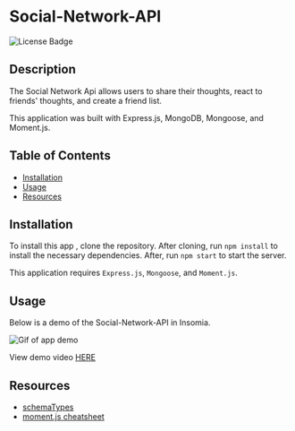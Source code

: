 # Social-Network-API
![License Badge](https://img.shields.io/badge/license-MIT-pink)

## Description
The Social Network Api allows users to share their thoughts, react to friends' thoughts, and create a friend list. 

This application was built with Express.js, MongoDB, Mongoose, and Moment.js.

## Table of Contents

- [Installation](#installation)
- [Usage](#usage)
- [Resources](#resources)


## Installation
To install this app , clone the repository. After cloning, run `npm install` to install the necessary dependencies. After, run `npm start` to start the server.

This application requires `Express.js`, `Mongoose`, and `Moment.js`.


## Usage

Below is a demo of the Social-Network-API in Insomia.

![Gif of app demo](./assets/demo.gif)

View demo video [HERE](https://watch.screencastify.com/v/0LeX9E4MvWTcJqkULTiW)


## Resources
* [schemaTypes](https://mongoosejs.com/docs/schematypes.html#dates)
* [moment.js cheatsheet](https://devhints.io/moment)
